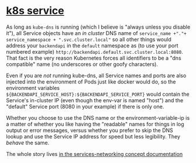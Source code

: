 # [k8s service](https://stackoverflow.com/questions/47027194/how-to-access-a-service-in-a-kubernetes-cluster-using-the-service-name)

As long as `kube-dns` is running (which I believe is "always unless you disable it"), all Service objects have an _in cluster_ DNS name of `service_name +"."+ service_namespace + ".svc.cluster.local"` so all other things would address your `backendapi` in the `default` namespace as (to use your port numbered example) `http://backendapi.default.svc.cluster.local:8080`. That fact is the very reason Kubernetes forces all identifiers to be a "dns compatible" name (no underscores or other goofy characters).

Even if you are _not_ running kube-dns, all Service names and ports are also injected into the environment of Pods just like docker would do, so the environment variables `${BACKENDAPI_SERVICE_HOST}:${BACKENDAPI_SERVICE_PORT}` would contain the Service's in-cluster IP (even though the env-var is named "host") and the "default" Service port (8080 in your example) if there is only one.

Whether you choose to use the DNS name or the environment-variable-ip is a matter of whether you like having the "readable" names for things in log output or error messages, versus whether you prefer to skip the DNS lookup and use the Service IP address for speed but less legibility. They _behave_ the same.

The whole story lives [in the services-networking concept documentation](https://kubernetes.io/docs/concepts/services-networking/service/)